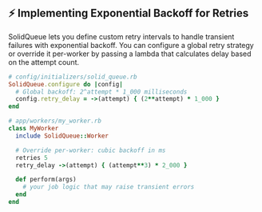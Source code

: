 ## ⚡ Implementing Exponential Backoff for Retries

SolidQueue lets you define custom retry intervals to handle transient failures with exponential backoff. You can configure a global retry strategy or override it per-worker by passing a lambda that calculates delay based on the attempt count.

```ruby
# config/initializers/solid_queue.rb
SolidQueue.configure do |config|
  # Global backoff: 2^attempt * 1_000 milliseconds
  config.retry_delay = ->(attempt) { (2**attempt) * 1_000 }
end
```

```ruby
# app/workers/my_worker.rb
class MyWorker
  include SolidQueue::Worker

  # Override per-worker: cubic backoff in ms
  retries 5
  retry_delay ->(attempt) { (attempt**3) * 2_000 }

  def perform(args)
    # your job logic that may raise transient errors
  end
end
```